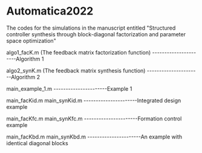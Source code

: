 # Automatica2022
The codes for the simulations in the manuscript entitled "Structured controller synthesis through block-diagonal factorization and parameter space optimization"


algo1_facK.m   (The feedback matrix factorization function)
----------------------Algorithm 1 

algo2_synK.m   (The feedback matrix synthesis function)
----------------------Algorithm 2 

main_example_1.m 
----------------------Example 1

main_facKid.m
main_synKid.m
----------------------Integrated design example

main_facKfc.m
main_synKfc.m
----------------------Formation control example

main_facKbd.m 
main_synKbd.m 
----------------------An example with identical diagonal blocks
